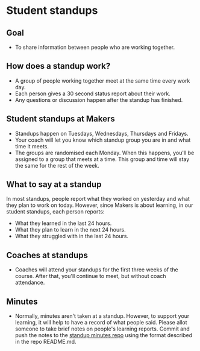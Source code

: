 # Student standups

## Goal

* To share information between people who are working together.

## How does a standup work?

* A group of people working together meet at the same time every work day.
* Each person gives a 30 second status report about their work.
* Any questions or discussion happen after the standup has finished.

## Student standups at Makers

* Standups happen on Tuesdays, Wednesdays, Thursdays and Fridays.
* Your coach will let you know which standup group you are in and what time it meets.
* The groups are randomised each Monday.  When this happens, you'll be assigned to a group that meets at a time.  This group and time will stay the same for the rest of the week.

## What to say at a standup

In most standups, people report what they worked on yesterday and what they plan to work on today.  However, since Makers is about learning, in our student standups, each person reports:

* What they learned in the last 24 hours.
* What they plan to learn in the next 24 hours.
* What they struggled with in the last 24 hours.

## Coaches at standups

* Coaches will attend your standups for the first three weeks of the course.  After that, you'll continue to meet, but without coach attendance.

## Minutes

* Normally, minutes aren't taken at a standup.  However, to support your learning, it will help to have a record of what people said.  Please allot someone to take brief notes on people's learning reports.  Commit and push the notes to the [standup minutes repo](https://github.com/makersacademy/student_standup_minutes/) using the format described in the repo README.md.

